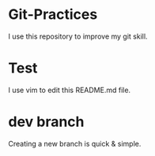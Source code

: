# Git-Practices
I use this repository to improve my git skill.

# Test
I use vim to edit this README.md file.

# dev branch
Creating a new branch is quick & simple.
